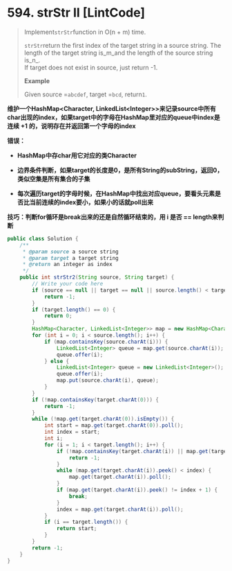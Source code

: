 # 594. strStr II \[LintCode\]

> Implement`strStr`function in O\(n + m\) time.
>
> `strStr`return the first index of the target string in a source string. The length of the target string is_m\_and the length of the source string is\_n_.  
> If target does not exist in source, just return -1.
>
> **Example**
>
> Given source =`abcdef`, target =`bcd`, return`1`.

**维护一个HashMap&lt;Character, LinkedList&lt;Integer&gt;&gt;来记录source中所有char出现的index，如果target中的字母在HashMap里对应的queue中index是连续 +1 的，说明存在并返回第一个字母的index**

**错误：**

* **HashMap中存char用它对应的类Character**

* **边界条件判断，如果target的长度是0，是所有String的subString，返回0，类似空集是所有集合的子集**

* **每次遍历target的字母时候，在HashMap中找出对应queue，要看头元素是否比当前连续的index要小，如果小的话就poll出来**

**技巧：判断for循环是break出来的还是自然循环结束的，用 i 是否 == length来判断**

```java
public class Solution {
    /**
     * @param source a source string
     * @param target a target string
     * @return an integer as index
     */
    public int strStr2(String source, String target) {
        // Write your code here
        if (source == null || target == null || source.length() < target.length()) {
            return -1;
        }
        if (target.length() == 0) {
            return 0;
        }
        HashMap<Character, LinkedList<Integer>> map = new HashMap<Character, LinkedList<Integer>>();
        for (int i = 0; i < source.length(); i++) {
            if (map.containsKey(source.charAt(i))) {
                LinkedList<Integer> queue = map.get(source.charAt(i));
                queue.offer(i);
            } else {
                LinkedList<Integer> queue = new LinkedList<Integer>();
                queue.offer(i);
                map.put(source.charAt(i), queue);
            }
        }
        if (!map.containsKey(target.charAt(0))) {
            return -1;
        }
        while (!map.get(target.charAt(0)).isEmpty()) {
            int start = map.get(target.charAt(0)).poll();
            int index = start;
            int i;
            for (i = 1; i < target.length(); i++) {
                if (!map.containsKey(target.charAt(i)) || map.get(target.charAt(i)).isEmpty()) {
                    return -1;
                }
                while (map.get(target.charAt(i)).peek() < index) {
                    map.get(target.charAt(i)).poll();
                }
                if (map.get(target.charAt(i)).peek() != index + 1) {
                    break;
                } 
                index = map.get(target.charAt(i)).poll();    
            }
            if (i == target.length()) {
                return start;
            }
        }
        return -1;    
    }
}
```



